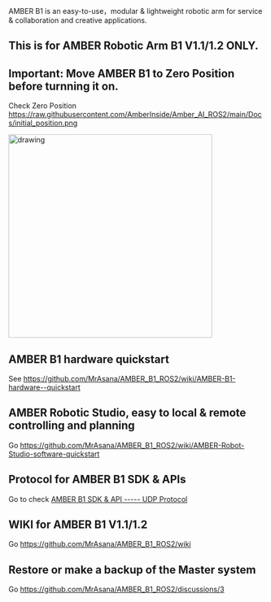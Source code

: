 AMBER B1 is an easy-to-use，modular & lightweight robotic arm for service & collaboration and creative applications.

## This is for AMBER Robotic Arm B1 V1.1/1.2 ONLY. 
## Important: Move AMBER B1 to Zero Position before turnning it on.
Check Zero Position https://raw.githubusercontent.com/AmberInside/Amber_AI_ROS2/main/Docs/initial_position.png

<!--![AMBER B1](https://github.com/MrAsana/AMBER_B1_ROS2/blob/main/docs/imgs/AMBER-LOGO.jpg)-->
<img src="[https://raw.githubusercontent.com/MrAsana/AMBER_B1_ROS2/B1_ROS2_V1.0)/docs/imgs/AMBER-LOGO.jpg" alt="drawing" width="400"/>

## AMBER B1 hardware quickstart

See https://github.com/MrAsana/AMBER_B1_ROS2/wiki/AMBER-B1-hardware--quickstart

## AMBER Robotic Studio, easy to local & remote controlling and planning

Go https://github.com/MrAsana/AMBER_B1_ROS2/wiki/AMBER-Robot-Studio-software-quickstart

## Protocol for AMBER B1 SDK & APIs

Go to check [AMBER B1 SDK & API ----- UDP Protocol](https://github.com/MrAsana/UDP-Protocol-API)

## WIKI for AMBER B1 V1.1/1.2
Go https://github.com/MrAsana/AMBER_B1_ROS2/wiki

## Restore or make a backup of the Master system
Go https://github.com/MrAsana/AMBER_B1_ROS2/discussions/3
